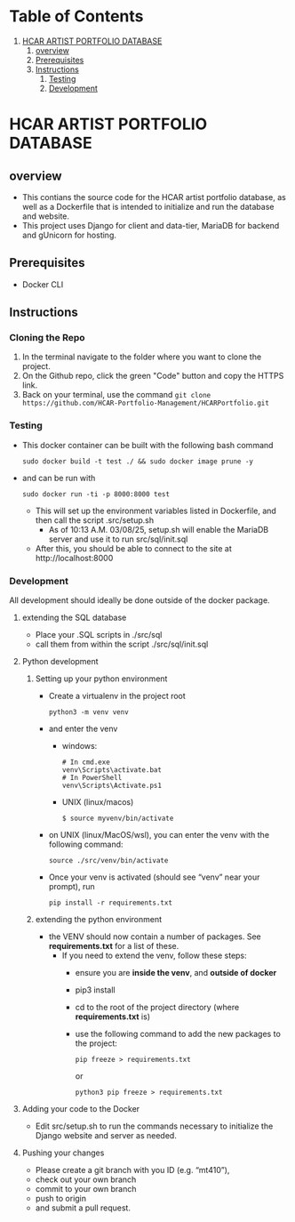
# Table of Contents

1.  [HCAR ARTIST PORTFOLIO DATABASE](#orgb500e26)
    1.  [overview](#org664e10b)
    2.  [Prerequisites](#org2e91d58)
    3.  [Instructions](#org456e938)
        1.  [Testing](#org84438c7)
        2.  [Development](#org510c4a8)



<a id="orgb500e26"></a>

# HCAR ARTIST PORTFOLIO DATABASE


<a id="org664e10b"></a>

## overview

-   This contians the source code for the HCAR artist portfolio database,
    as well as a Dockerfile that is intended to initialize and run the database
    and website.
-   This project uses Django for client and data-tier, MariaDB for backend
    and gUnicorn for hosting.


<a id="org2e91d58"></a>

## Prerequisites

-   Docker CLI


<a id="org456e938"></a>

## Instructions

### Cloning the Repo

1. In the terminal navigate to the folder where you want to clone the project.
2. On the Github repo, click the green "Code" button and copy the HTTPS link.
3. Back on your terminal, use the command `git clone https://github.com/HCAR-Portfolio-Management/HCARPortfolio.git`

<a id="org84438c7"></a>

### Testing

-   This docker container can be built with the following bash command
    
        sudo docker build -t test ./ && sudo docker image prune -y

-   and can be run with
    
        sudo docker run -ti -p 8000:8000 test
    
    -   This will set up the environment variables listed in Dockerfile, and then call the script .src/setup.sh
        -   As of 10:13 A.M. 03/08/25, setup.sh will enable the
            MariaDB server and use it to run src/sql/init.sql
    -   After this, you should be able to connect to the site at http://localhost:8000


<a id="org510c4a8"></a>

### Development

All development should ideally be done outside of the docker package.

1.  extending the SQL database

    -   Place your .SQL scripts in ./src/sql
    -   call them from within the script ./src/sql/init.sql

2.  Python development

    1.  Setting up your python environment
    
        -   Create a virtualenv in the project root
            
                python3 -m venv venv
        -   and enter the venv
            -   windows:
                
                    # In cmd.exe
                    venv\Scripts\activate.bat
                    # In PowerShell
                    venv\Scripts\Activate.ps1
            -   UNIX (linux/macos)
                
                    $ source myvenv/bin/activate
        -   on UNIX (linux/MacOS/wsl), you can enter the venv with the following command:
            
                source ./src/venv/bin/activate
        -   Once your venv is activated (should see &ldquo;venv&rdquo; near your prompt), run
            
                pip install -r requirements.txt
    
    2.  extending the python environment
    
        -   the VENV should now contain a number of packages. See **requirements.txt** for a list of these.
            -   If you need to extend the venv, follow these steps:
                -   ensure you are **inside the venv**, and **outside of docker**
                -   pip3 install <package name>
                -   cd to the root of the project directory (where **requirements.txt** is)
                -   use the following command to add the new packages to the project:
                    
                        pip freeze > requirements.txt
                    
                    or
                    
                        python3 pip freeze > requirements.txt

3.  Adding your code to the Docker

    -   Edit src/setup.sh to run the commands necessary to initialize the Django website and server as needed.

4.  Pushing your changes

    -   Please create a git branch with you ID (e.g. &ldquo;mt410&rdquo;),
    -   check out your own branch
    -   commit to your own branch
    -   push to origin <yourid>
    -   and submit a pull request.

